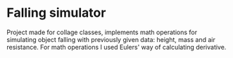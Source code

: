 # Falling simulator

Project made for collage classes, implements math operations for simulating object falling with previously given data: height, mass and air resistance.
For math operations I used Eulers' way of calculating derivative.
